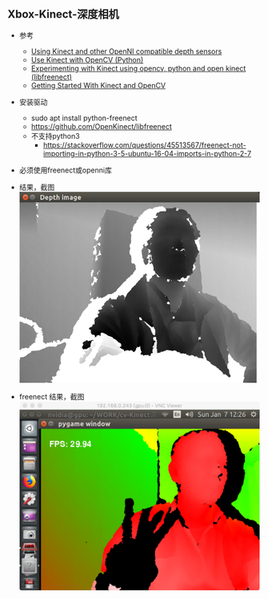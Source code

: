 ## Xbox-Kinect-深度相机
- 参考
    - [Using Kinect and other OpenNI compatible depth sensors](https://docs.opencv.org/3.0-rc1/d7/df5/tutorial_ug_highgui.html)
    - [Use Kinect with OpenCV (Python)](https://gist.github.com/joinAero/1f76844278f141cea8338d1118423648)
    - [Experimenting with Kinect using opencv, python and open kinect (libfreenect)](https://naman5.wordpress.com/2014/06/24/experimenting-with-kinect-using-opencv-python-and-open-kinect-libfreenect/)
    - [Getting Started With Kinect and OpenCV](https://electronicsforu.com/electronics-projects/software-projects-ideas/getting-started-kinect-opencv)

- 安装驱动
    - sudo apt install python-freenect
    - https://github.com/OpenKinect/libfreenect
    - 不支持python3
        - https://stackoverflow.com/questions/45513567/freenect-not-importing-in-python-3-5-ubuntu-16-04-imports-in-python-2-7
- 必须使用freenect或openni库    
    
- 结果，截图
![depth_image](depth_image.png)    

- freenect 结果，截图
![freenect_test](freenect_test1.png) 